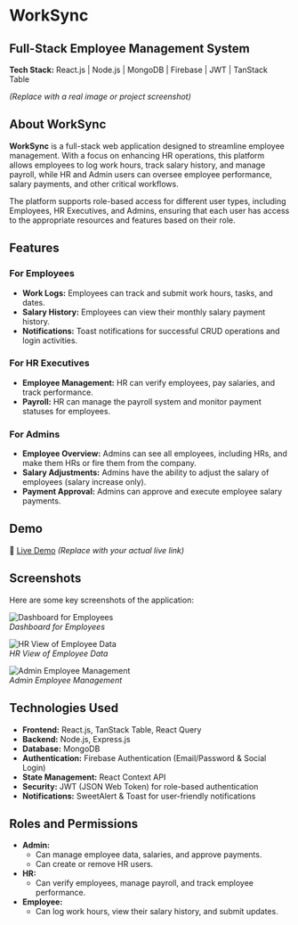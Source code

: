 # WorkSync
## Full-Stack Employee Management System
**Tech Stack:** React.js | Node.js | MongoDB | Firebase | JWT | TanStack Table

*(Replace with a real image or project screenshot)*

## About WorkSync
**WorkSync** is a full-stack web application designed to streamline employee management. With a focus on enhancing HR operations, this platform allows employees to log work hours, track salary history, and manage payroll, while HR and Admin users can oversee employee performance, salary payments, and other critical workflows.

The platform supports role-based access for different user types, including Employees, HR Executives, and Admins, ensuring that each user has access to the appropriate resources and features based on their role.

## Features
### For Employees
- **Work Logs:** Employees can track and submit work hours, tasks, and dates.
- **Salary History:** Employees can view their monthly salary payment history.
- **Notifications:** Toast notifications for successful CRUD operations and login activities.

### For HR Executives
- **Employee Management:** HR can verify employees, pay salaries, and track performance.
- **Payroll:** HR can manage the payroll system and monitor payment statuses for employees.

### For Admins
- **Employee Overview:** Admins can see all employees, including HRs, and make them HRs or fire them from the company.
- **Salary Adjustments:** Admins have the ability to adjust the salary of employees (salary increase only).
- **Payment Approval:** Admins can approve and execute employee salary payments.

## Demo
🔗 [Live Demo](https://your-live-link.com) *(Replace with your actual live link)*

## Screenshots
Here are some key screenshots of the application:

![Dashboard for Employees](path/to/dashboard-screenshot.png)  
*Dashboard for Employees*

![HR View of Employee Data](path/to/hr-view-screenshot.png)  
*HR View of Employee Data*

![Admin Employee Management](path/to/admin-management-screenshot.png)  
*Admin Employee Management*

## Technologies Used
- **Frontend:** React.js, TanStack Table, React Query
- **Backend:** Node.js, Express.js
- **Database:** MongoDB
- **Authentication:** Firebase Authentication (Email/Password & Social Login)
- **State Management:** React Context API
- **Security:** JWT (JSON Web Token) for role-based authentication
- **Notifications:** SweetAlert & Toast for user-friendly notifications

## Roles and Permissions
- **Admin:**
  - Can manage employee data, salaries, and approve payments.
  - Can create or remove HR users.
- **HR:**
  - Can verify employees, manage payroll, and track employee performance.
- **Employee:**
  - Can log work hours, view their salary history, and submit updates.